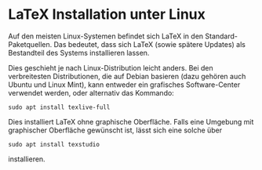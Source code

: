 # LaTeX Installation unter Linux

Auf den meisten Linux-Systemen befindet sich LaTeX in den Standard-Paketquellen. Das bedeutet, dass sich LaTeX (sowie spätere Updates) als Bestandteil des Systems installieren lassen. 

Dies geschieht je nach Linux-Distribution leicht anders. Bei den verbreitesten Distributionen, die auf Debian basieren (dazu gehören auch Ubuntu und Linux Mint), kann entweder ein grafisches Software-Center verwendet werden, oder alternativ das Kommando:
```shell
sudo apt install texlive-full
```
Dies installiert LaTeX ohne graphische Oberfläche.
Falls eine Umgebung mit graphischer Oberfläche gewünscht ist, lässt sich eine solche über
```shell
sudo apt install texstudio
```
installieren.
